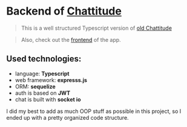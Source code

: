 # Backend of [Chattitude](https://chattitude.herokuapp.com)
> This is a well structured Typescript version of [old Chattitude](https://github.com/thedenisnikulin/chattitude-app-old)

> Also, check out the [frontend](https://github.com/thedenisnikulin/chattitude-app-frontend) of the app.

## Used technologies:
* language: **Typescript**
* web framework: **expresss.js**
* ORM: **sequelize**
* auth is based on **JWT**
* chat is built with **socket io**

I did my best to add as much OOP stuff as possible in this project, so I ended up with a pretty organized code structure.
